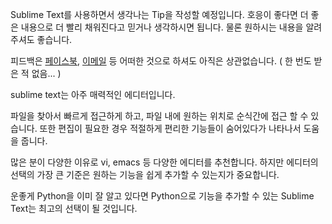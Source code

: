 Sublime Text를 사용하면서 생각나는 Tip을 작성할 예정입니다. 호응이 좋다면 더 좋은 내용으로 더 빨리 채워진다고 믿거나 생각하시면 됩니다. 물론 원하시는 내용을 알려주셔도 좋습니다.

피드백은 [페이스북](https://www.facebook.com/groups/sublimetext.kr/), [이메일](daejin.seok@gmail.com) 등 어떠한 것으로 하셔도 아직은 상관없습니다. ( 한 번도 받은 적 없음... )

sublime text는 아주 매력적인 에디터입니다. 

파일을 찾아서 빠르게 접근하게 하고, 파일 내에 원하는 위치로 순식간에 접근 할 수 있습니다. 또한 편집이 필요한 경우 적절하게 편리한 기능들이 숨어있다가 나타나서 도움을 줍니다.

많은 분이 다양한 이유로 vi, emacs 등 다양한 에디터를 추천합니다. 하지만 에디터의 선택의 가장 큰 기준은 원하는 기능을 쉽게 추가할 수 있는지가 중요합니다.

운좋게 Python을 이미 잘 알고 있다면 Python으로 기능을 추가할 수 있는 Sublime Text는 최고의 선택이 될 것입니다.



